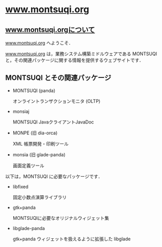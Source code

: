 
# www.montsuqi.org

## www.montsuqi.orgについて

www.montsuqi.org へようこそ．

www.montsuqi.org は，業務システム構築ミドルウェアである MONTSUQI と，その関連パッケージに関する情報を提供するウェブサイトです．

## MONTSUQI とその関連パッケージ

* MONTSUQI (panda)

  オンライントランザクションモニタ (OLTP)

* monsiaj

  MONTSUQI JavaクライアントJavaDoc

* MONPE (旧 dia-orca)

  XML 帳票開発・印刷ツール

* monsia (旧 glade-panda)

  画面定義ツール

以下は，MONTSUQI に必要なパッケージです．

* libfixed

  固定小数点演算ライブラリ

* gtk+panda

    MONTSUQIに必要なオリジナルウィジェット集

* libglade-panda

    gtk+panda ウィジェットを扱えるように拡張した libglade
